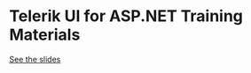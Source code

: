 # Telerik UI for ASP.NET Training Materials

[See the slides](https://rawgit.com/newventuresoftware/telerik-ui-for-aspnet/master/slides/index.html)